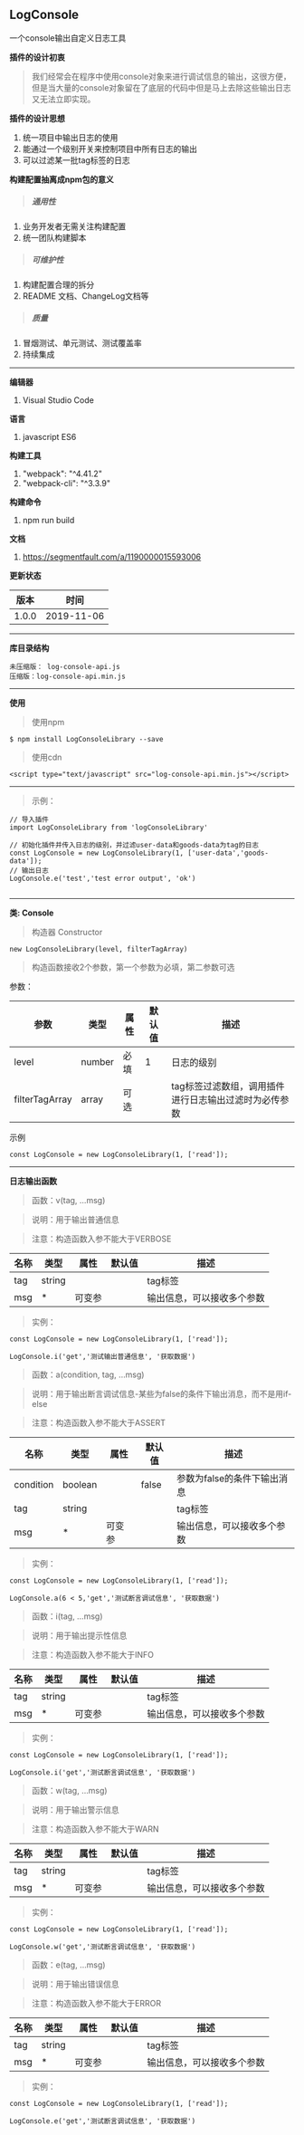 ## LogConsole
一个console输出自定义日志工具

**插件的设计初衷**
> 我们经常会在程序中使用console对象来进行调试信息的输出，这很方便，但是当大量的console对象留在了底层的代码中但是马上去除这些输出日志又无法立即实现。

**插件的设计思想**
1. 统一项目中输出日志的使用
2. 能通过一个级别开关来控制项目中所有日志的输出
3. 可以过滤某一批tag标签的日志

**构建配置抽离成npm包的意义**
> ##### 通用性
1. 业务开发者无需关注构建配置
2. 统一团队构建脚本

> ##### 可维护性
1. 构建配置合理的拆分
2. README 文档、ChangeLog文档等

> ##### 质量
1. 冒烟测试、单元测试、测试覆盖率
2. 持续集成

---

**编辑器**
1. Visual Studio Code

**语言**
1. javascript ES6

**构建工具**
1. "webpack": "^4.41.2"
2. "webpack-cli": "^3.3.9"

**构建命令**
1. npm run build

**文档**
1. https://segmentfault.com/a/1190000015593006

**更新状态**

版本 | 时间
---|---
1.0.0 | 2019-11-06

---
**库目录结构**

```
未压缩版： log-console-api.js
压缩版：log-console-api.min.js
```

---


**使用**
> 使用npm

```
$ npm install LogConsoleLibrary --save
```

> 使用cdn

```
<script type="text/javascript" src="log-console-api.min.js"></script>
```

---

> 示例：

```
// 导入插件
import LogConsoleLibrary from 'logConsoleLibrary'

// 初始化插件并传入日志的级别，并过滤user-data和goods-data为tag的日志
const LogConsole = new LogConsoleLibrary(1, ['user-data','goods-data']);
// 输出日志
LogConsole.e('test','test error output', 'ok')


```

---

**类: Console**
> 构造器 Constructor

```
new LogConsoleLibrary(level, filterTagArray)
```
> 构造函数接收2个参数，第一个参数为必填，第二参数可选

参数：

参数 | 类型 | 属性 | 默认值 | 描述
---|---|---|---|---
level | number | 必填 | 1 | 日志的级别
filterTagArray | array | 可选 |  | tag标签过滤数组，调用插件进行日志输出过滤时为必传参数

示例

```
const LogConsole = new LogConsoleLibrary(1, ['read']);
```

---

**日志输出函数**

> 函数：v(tag, …msg)

> 说明：用于输出普通信息

> 注意：构造函数入参不能大于VERBOSE

名称 | 类型 | 属性 | 默认值 | 描述
---|---|---|---|---
tag | string |  |  | tag标签
msg | * | 可变参 |  | 输出信息，可以接收多个参数

> 实例：

```
const LogConsole = new LogConsoleLibrary(1, ['read']);

LogConsole.i('get','测试输出普通信息', '获取数据')
```

> 函数：a(condition, tag, …msg)

> 说明：用于输出断言调试信息-某些为false的条件下输出消息，而不是用if-else

> 注意：构造函数入参不能大于ASSERT

名称 | 类型 | 属性 | 默认值 | 描述
---|---|---|---|---
condition | boolean |  | false | 参数为false的条件下输出消息
tag | string |  |  | tag标签
msg | * | 可变参 |  | 输出信息，可以接收多个参数

> 实例：

```
const LogConsole = new LogConsoleLibrary(1, ['read']);

LogConsole.a(6 < 5,'get','测试断言调试信息', '获取数据')
```

> 函数：i(tag, …msg)

> 说明：用于输出提示性信息

> 注意：构造函数入参不能大于INFO

名称 | 类型 | 属性 | 默认值 | 描述
---|---|---|---|---
tag | string |  |  | tag标签
msg | * | 可变参 |  | 输出信息，可以接收多个参数

> 实例：

```
const LogConsole = new LogConsoleLibrary(1, ['read']);

LogConsole.i('get','测试断言调试信息', '获取数据')
```

> 函数：w(tag, …msg)

> 说明：用于输出警示信息

> 注意：构造函数入参不能大于WARN

名称 | 类型 | 属性 | 默认值 | 描述
---|---|---|---|---
tag | string |  |  | tag标签
msg | * | 可变参 |  | 输出信息，可以接收多个参数

> 实例：

```
const LogConsole = new LogConsoleLibrary(1, ['read']);

LogConsole.w('get','测试断言调试信息', '获取数据')
```

> 函数：e(tag, …msg)

> 说明：用于输出错误信息

> 注意：构造函数入参不能大于ERROR

名称 | 类型 | 属性 | 默认值 | 描述
---|---|---|---|---
tag | string |  |  | tag标签
msg | * | 可变参 |  | 输出信息，可以接收多个参数

> 实例：

```
const LogConsole = new LogConsoleLibrary(1, ['read']);

LogConsole.e('get','测试断言调试信息', '获取数据')
```
